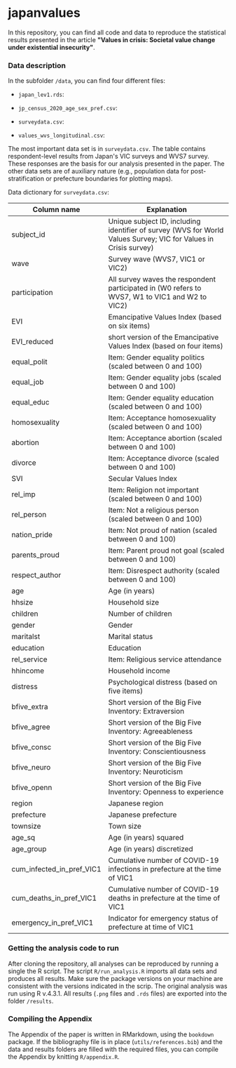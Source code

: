 # japanvalues

In this repository, you can find all code and data to reproduce the statistical results presented in the article **"Values in crisis: Societal value change under existential insecurity"**.

### Data description

In the subfolder `/data`, you can find four different files:

- `japan_lev1.rds`:

- `jp_census_2020_age_sex_pref.csv`:

- `surveydata.csv`:

- `values_wvs_longitudinal.csv`: 

The most important data set is in `surveydata.csv`. The table contains respondent-level results from Japan's VIC surveys and WVS7 survey. These responses are the basis for our analysis presented in the paper. The other data sets are of auxiliary nature (e.g., population data for post-stratification or prefecture boundaries for plotting maps).

Data dictionary for `surveydata.csv`:


| Column name               | Explanation                                         
|-----------------------------|-----------------------------------------------------------
subject_id | Unique subject ID, including identifier of survey (WVS for World Values Survey; VIC for Values in Crisis survey)
wave | Survey wave (WVS7, VIC1 or VIC2)
participation | All survey waves the respondent participated in (W0 refers to WVS7, W1 to VIC1 and W2 to VIC2)
EVI | Emancipative Values Index (based on six items)
EVI_reduced | short version of the Emancipative Values Index (based on four items)
equal_polit | Item: Gender equality politics (scaled between 0 and 100)
equal_job | Item: Gender equality jobs (scaled between 0 and 100)
equal_educ | Item: Gender equality education (scaled between 0 and 100)
homosexuality | Item: Acceptance homosexuality (scaled between 0 and 100)
abortion | Item: Acceptance abortion (scaled between 0 and 100)
divorce | Item: Acceptance divorce (scaled between 0 and 100)
SVI | Secular Values Index 
rel_imp | Item: Religion not important (scaled between 0 and 100)
rel_person | Item: Not a religious person (scaled between 0 and 100)
nation_pride | Item: Not proud of nation (scaled between 0 and 100)
parents_proud | Item: Parent proud not goal (scaled between 0 and 100)
respect_author | Item: Disrespect authority (scaled between 0 and 100)
age | Age (in years)
hhsize | Household size
children | Number of children
gender | Gender
maritalst | Marital status
education | Education
rel_service | Item: Religious service attendance
hhincome | Household income
distress | Psychological distress (based on five items)
bfive_extra | Short version of the Big Five Inventory: Extraversion
bfive_agree | Short version of the Big Five Inventory: Agreeableness
bfive_consc | Short version of the Big Five Inventory: Conscientiousness
bfive_neuro | Short version of the Big Five Inventory: Neuroticism
bfive_openn | Short version of the Big Five Inventory: Openness to experience
region | Japanese region
prefecture | Japanese prefecture
townsize | Town size
age_sq | Age (in years) squared
age_group | Age (in years) discretized
cum_infected_in_pref_VIC1 | Cumulative number of COVID-19 infections in prefecture at the time of VIC1
cum_deaths_in_pref_VIC1 | Cumulative number of COVID-19 deaths in prefecture at the time of VIC1
emergency_in_pref_VIC1 | Indicator for emergency status of prefecture at time of VIC1

### Getting the analysis code to run

After cloning the repository, all analyses can be reproduced by running a single the R script. The script `R/run_analysis.R` imports all data sets and produces all results. Make sure the package versions on your machine are consistent with the versions indicated in the scrip. The original analysis was run using R v.4.3.1. All results (`.png` files and `.rds` files) are exported into the folder `/results`.

### Compiling the Appendix

The Appendix of the paper is written in RMarkdown, using the `bookdown` package. If the bibliography file is in place (`utils/references.bib`) and the data and results folders are filled with the required files, you can compile the Appendix by knitting `R/appendix.R`.

